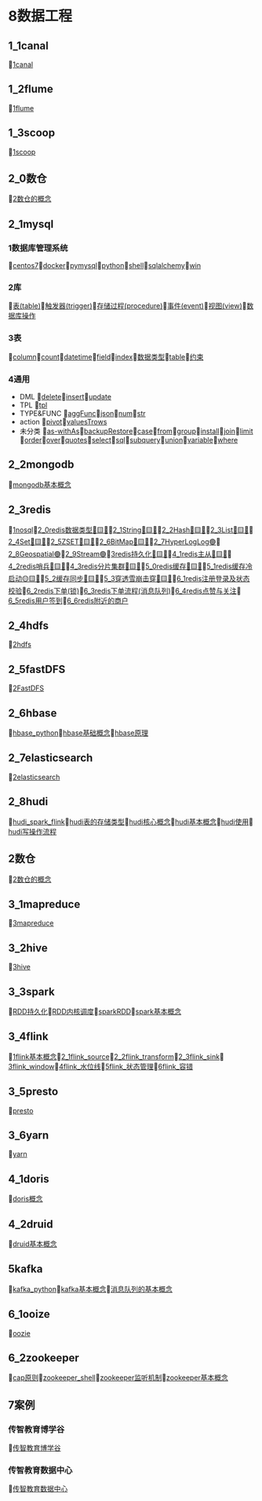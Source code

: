 # 8数据工程
## 1_1canal
📝[1canal](/8数据工程/1_1canal/1canal.md)
## 1_2flume
📝[1flume](/8数据工程/1_2flume/1flume.md)
## 1_3scoop
📝[1scoop](/8数据工程/1_3scoop/1scoop.md)
## 2_0数仓
📝[2数仓的概念](/8数据工程/2_0数仓/2数仓的概念.md)
## 2_1mysql
### 1数据库管理系统
📝[centos7](/8数据工程/2_1mysql/1数据库管理系统/centos7.md)📝[docker](/8数据工程/2_1mysql/1数据库管理系统/docker.md)📝[pymysql](/8数据工程/2_1mysql/1数据库管理系统/pymysql.md)📝[python](/8数据工程/2_1mysql/1数据库管理系统/python.md)📝[shell](/8数据工程/2_1mysql/1数据库管理系统/shell.md)📝[sqlalchemy](/8数据工程/2_1mysql/1数据库管理系统/sqlalchemy.md)📝[win](/8数据工程/2_1mysql/1数据库管理系统/win.md)
### 2库
📝[表(table)](/8数据工程/2_1mysql/2库/表(table).md)📝[触发器(trigger)](/8数据工程/2_1mysql/2库/触发器(trigger).md)📝[存储过程(procedure)](/8数据工程/2_1mysql/2库/存储过程(procedure).md)📝[事件(event)](/8数据工程/2_1mysql/2库/事件(event).md)📝[视图(view)](/8数据工程/2_1mysql/2库/视图(view).md)📝[数据库操作](/8数据工程/2_1mysql/2库/数据库操作.md)
### 3表
📝[column](/8数据工程/2_1mysql/3表/column.md)📝[count](/8数据工程/2_1mysql/3表/count.md)📝[datetime](/8数据工程/2_1mysql/3表/datetime.md)📝[field](/8数据工程/2_1mysql/3表/field.md)📝[index](/8数据工程/2_1mysql/3表/index.md)📝[数据类型](/8数据工程/2_1mysql/3表/数据类型.md)📝[table](/8数据工程/2_1mysql/3表/table.md)📝[约束](/8数据工程/2_1mysql/3表/约束.md)
### 4通用
- DML 📝[delete](/8数据工程/2_1mysql/4通用/DML/delete.md)📝[insert](/8数据工程/2_1mysql/4通用/DML/insert.md)📝[update](/8数据工程/2_1mysql/4通用/DML/update.md)
- TPL 📝[tpl](/8数据工程/2_1mysql/4通用/TPL/tpl.md)
- TYPE&FUNC 📝[aggFunc](/8数据工程/2_1mysql/4通用/TYPE&FUNC/aggFunc.md)📝[json](/8数据工程/2_1mysql/4通用/TYPE&FUNC/json.md)📝[num](/8数据工程/2_1mysql/4通用/TYPE&FUNC/num.md)📝[str](/8数据工程/2_1mysql/4通用/TYPE&FUNC/str.md)
- action 📝[pivot](/8数据工程/2_1mysql/4通用/action/pivot.md)📝[valuesTrows](/8数据工程/2_1mysql/4通用/action/valuesTrows.md)
- 未分类 📝[as-withAs](/8数据工程/2_1mysql/4通用/未分类/as-withAs.md)📝[backupRestore](/8数据工程/2_1mysql/4通用/未分类/backupRestore.md)📝[case](/8数据工程/2_1mysql/4通用/未分类/case.md)📝[from](/8数据工程/2_1mysql/4通用/未分类/from.md)📝[group](/8数据工程/2_1mysql/4通用/未分类/group.md)📝[install](/8数据工程/2_1mysql/4通用/未分类/install.md)📝[join](/8数据工程/2_1mysql/4通用/未分类/join.md)📝[limit](/8数据工程/2_1mysql/4通用/未分类/limit.md)📝[order](/8数据工程/2_1mysql/4通用/未分类/order.md)📝[over](/8数据工程/2_1mysql/4通用/未分类/over.md)📝[quotes](/8数据工程/2_1mysql/4通用/未分类/quotes.md)📝[select](/8数据工程/2_1mysql/4通用/未分类/select.md)📝[sql](/8数据工程/2_1mysql/4通用/未分类/sql.md)📝[subquery](/8数据工程/2_1mysql/4通用/未分类/subquery.md)📝[union](/8数据工程/2_1mysql/4通用/未分类/union.md)📝[variable](/8数据工程/2_1mysql/4通用/未分类/variable.md)📝[where](/8数据工程/2_1mysql/4通用/未分类/where.md)
## 2_2mongodb
📝[mongodb基本概念](/8数据工程/2_2mongodb/mongodb基本概念.md)
## 2_3redis
📝[1nosql](/8数据工程/2_3redis/1nosql.md)📝[2_0redis数据类型🔴🟨💛](/8数据工程/2_3redis/2_0redis数据类型🔴🟨💛.md)📝[2_1String🔴🟨💛](/8数据工程/2_3redis/2_1String🔴🟨💛.md)📝[2_2Hash🔴🟨💛](/8数据工程/2_3redis/2_2Hash🔴🟨💛.md)📝[2_3List🔴🟨💛](/8数据工程/2_3redis/2_3List🔴🟨💛.md)📝[2_4Set🔴🟨💛](/8数据工程/2_3redis/2_4Set🔴🟨💛.md)📝[2_5ZSET🔴🟨💛](/8数据工程/2_3redis/2_5ZSET🔴🟨💛.md)📝[2_6BitMap🔴🟨💛](/8数据工程/2_3redis/2_6BitMap🔴🟨💛.md)📝[2_7HyperLogLog🟢](/8数据工程/2_3redis/2_7HyperLogLog🟢.md)📝[2_8Geospatial🟢](/8数据工程/2_3redis/2_8Geospatial🟢.md)📝[2_9Stream🟢](/8数据工程/2_3redis/2_9Stream🟢.md)📝[3redis持久化🔴🟨💛](/8数据工程/2_3redis/3redis持久化🔴🟨💛.md)📝[4_1redis主从🔴🟨💛](/8数据工程/2_3redis/4_1redis主从🔴🟨💛.md)📝[4_2redis哨兵🔴🟨💛](/8数据工程/2_3redis/4_2redis哨兵🔴🟨💛.md)📝[4_3redis分片集群🔴🟨💛](/8数据工程/2_3redis/4_3redis分片集群🔴🟨💛.md)📝[5_0redis缓存🔴🟨💛](/8数据工程/2_3redis/5_0redis缓存🔴🟨💛.md)📝[5_1redis缓存冷启动🟡🟨💛](/8数据工程/2_3redis/5_1redis缓存冷启动🟡🟨💛.md)📝[5_2缓存同步🔴🟨💛](/8数据工程/2_3redis/5_2缓存同步🔴🟨💛.md)📝[5_3穿透雪崩击穿🔴🟨💛](/8数据工程/2_3redis/5_3穿透雪崩击穿🔴🟨💛.md)📝[6_1redis注册登录及状态校验](/8数据工程/2_3redis/6_1redis注册登录及状态校验.md)📝[6_2redis下单(锁)](/8数据工程/2_3redis/6_2redis下单(锁).md)📝[6_3redis下单流程(消息队列)](/8数据工程/2_3redis/6_3redis下单流程(消息队列).md)📝[6_4redis点赞与关注](/8数据工程/2_3redis/6_4redis点赞与关注.md)📝[6_5redis用户签到](/8数据工程/2_3redis/6_5redis用户签到.md)📝[6_6redis附近的商户](/8数据工程/2_3redis/6_6redis附近的商户.md)
## 2_4hdfs
📝[2hdfs](/8数据工程/2_4hdfs/2hdfs.md)
## 2_5fastDFS
📝[2FastDFS](/8数据工程/2_5fastDFS/2FastDFS.md)
## 2_6hbase
📝[hbase_python](/8数据工程/2_6hbase/hbase_python.md)📝[hbase基础概念](/8数据工程/2_6hbase/hbase基础概念.md)📝[hbase原理](/8数据工程/2_6hbase/hbase原理.md)
## 2_7elasticsearch
📝[2elasticsearch](/8数据工程/2_7elasticsearch/2elasticsearch.md)
## 2_8hudi
📝[hudi_spark_flink](/8数据工程/2_8hudi/hudi_spark_flink.md)📝[hudi表的存储类型](/8数据工程/2_8hudi/hudi表的存储类型.md)📝[hudi核心概念](/8数据工程/2_8hudi/hudi核心概念.md)📝[hudi基本概念](/8数据工程/2_8hudi/hudi基本概念.md)📝[hudi使用](/8数据工程/2_8hudi/hudi使用.md)📝[hudi写操作流程](/8数据工程/2_8hudi/hudi写操作流程.md)
## 2数仓
📝[2数仓的概念](/8数据工程/2数仓/2数仓的概念.md)
## 3_1mapreduce
📝[3mapreduce](/8数据工程/3_1mapreduce/3mapreduce.md)
## 3_2hive
📝[3hive](/8数据工程/3_2hive/3hive.md)
## 3_3spark
📝[RDD持久化](/8数据工程/3_3spark/RDD持久化.md)📝[RDD内核调度](/8数据工程/3_3spark/RDD内核调度.md)📝[sparkRDD](/8数据工程/3_3spark/sparkRDD.md)📝[spark基本概念](/8数据工程/3_3spark/spark基本概念.md)
## 3_4flink
📝[1flink基本概念](/8数据工程/3_4flink/1flink基本概念.md)📝[2_1flink_source](/8数据工程/3_4flink/2_1flink_source.md)📝[2_2flink_transform](/8数据工程/3_4flink/2_2flink_transform.md)📝[2_3flink_sink](/8数据工程/3_4flink/2_3flink_sink.md)📝[3flink_window](/8数据工程/3_4flink/3flink_window.md)📝[4flink_水位线](/8数据工程/3_4flink/4flink_水位线.md)📝[5flink_状态管理](/8数据工程/3_4flink/5flink_状态管理.md)📝[6flink_容错](/8数据工程/3_4flink/6flink_容错.md)
## 3_5presto
📝[presto](/8数据工程/3_5presto/presto.md)
## 3_6yarn
📝[yarn](/8数据工程/3_6yarn/yarn.md)
## 4_1doris
📝[doris概念](/8数据工程/4_1doris/doris概念.md)
## 4_2druid
📝[druid基本概念](/8数据工程/4_2druid/druid基本概念.md)
## 5kafka
📝[kafka_python](/8数据工程/5kafka/kafka_python.md)📝[kafka基本概念](/8数据工程/5kafka/kafka基本概念.md)📝[消息队列的基本概念](/8数据工程/5kafka/消息队列的基本概念.md)
## 6_1ooize
📝[oozie](/8数据工程/6_1ooize/oozie.md)
## 6_2zookeeper
📝[cap原则](/8数据工程/6_2zookeeper/cap原则.md)📝[zookeeper_shell](/8数据工程/6_2zookeeper/zookeeper_shell.md)📝[zookeeper监听机制](/8数据工程/6_2zookeeper/zookeeper监听机制.md)📝[zookeeper基本概念](/8数据工程/6_2zookeeper/zookeeper基本概念.md)
## 7案例
### 传智教育博学谷
📝[传智教育博学谷](/8数据工程/7案例/传智教育博学谷/传智教育博学谷.md)
### 传智教育数据中心
📝[传智教育数据中心](/8数据工程/7案例/传智教育数据中心/传智教育数据中心.md)
